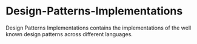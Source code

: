# Design-Patterns-Implementations
Design Patterns Implementations contains the implementations of the well known design patterns across different languages.
